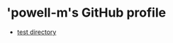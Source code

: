 # 'powell-m's GitHub profile

- [test directory](https://github.com/powell-m/test_public)

<!---
powell-m/powell-m is a ✨ special ✨ repository because its `README.md` (this file) appears on your GitHub profile.
You can click the Preview link to take a look at your changes.
--->
